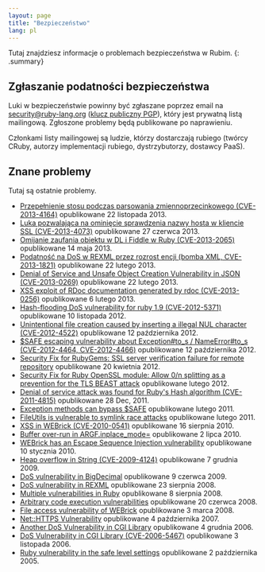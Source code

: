 ```yaml
---
layout: page
title: "Bezpieczeństwo"
lang: pl
---
```


Tutaj znajdziesz informacje o problemach bezpieczeństwa w Rubim.
{: .summary}

## Zgłaszanie podatności bezpieczeństwa

Luki w bezpieczeństwie powinny być zgłaszane poprzez email na
security@ruby-lang.org ([klucz publiczny PGP](/security.asc)), który jest
prywatną listą mailingową. Zgłoszone problemy będą publikowane po naprawieniu.

Członkami listy mailingowej są ludzie, którzy dostarczają rubiego
(twórcy CRuby, autorzy implementacji rubiego, dystrzybutorzy, dostawcy PaaS).

## Znane problemy

Tutaj są ostatnie problemy.

* [Przepełnienie stosu podczas parsowania zmiennoprzecinkowego
  (CVE-2013-4164)](/pl/news/2013/11/22/heap-overflow-in-floating-point-parsing-cve-2013-4164/)
  opublikowane 22 listopada 2013.
* [Luka pozwalająca na ominięcie sprawdzenia nazwy hosta w kliencie SSL
  (CVE-2013-4073)](/pl/news/2013/06/27/hostname-check-bypassing-vulnerability-in-openssl-client-cve-2013-4073/)
  opublikowane 27 czerwca 2013.
* [Omijanie zaufania obiektu w DL i Fiddle w Ruby
  (CVE-2013-2065)](/en/news/2013/05/14/taint-bypass-dl-fiddle-cve-2013-2065/)
  opublikowane 14 maja 2013.
* [Podatność na DoS w REXML przez rozrost encji (bomba XML,
  CVE-2013-1821)][1]
  opublikowane 22 lutego 2013.
* [Denial of Service and Unsafe Object Creation Vulnerability in JSON
  (CVE-2013-0269)][2]
  opublikowane 22 lutego 2013.
* [XSS exploit of RDoc documentation generated by rdoc
  (CVE-2013-0256)][3]
  opublikowane 6 lutego 2013.
* [Hash-flooding DoS vulnerability for ruby 1.9 (CVE-2012-5371)][4]
  opublikowane 10 listopada 2012.
* [Unintentional file creation caused by inserting a illegal NUL
  character (CVE-2012-4522)][5]
  opublikowane 12 października 2012.
* [$SAFE escaping vulnerability about Exception#to\_s / NameError#to\_s
  (CVE-2012-4464, CVE-2012-4466)][6]
  opublikowane 12 października 2012.
* [Security Fix for RubyGems: SSL server verification failure for remote
  repository][7]
  opublikowane 20 kwietnia 2012.
* [Security Fix for Ruby OpenSSL module: Allow 0/n splitting as a
  prevention for the TLS BEAST attack][8]
  opublikowane lutego 2012.
* [Denial of service attack was found for Ruby\'s Hash algorithm
  (CVE-2011-4815)][9]
  opublikowane 28 Dec, 2011.
* [Exception methods can bypass $SAFE][10]
  opublikowane lutego 2011.
* [FileUtils is vulnerable to symlink race attacks][11]
  opublikowane lutego 2011.
* [XSS in WEBrick (CVE-2010-0541)][12]
  opublikowane 16 sierpnia 2010.
* [Buffer over-run in ARGF.inplace\_mode=][13]
  opublikowane 2 lipca 2010.
* [WEBrick has an Escape Sequence Injection vulnerability][14]
  opublikowane 10 stycznia 2010.
* [Heap overflow in String (CVE-2009-4124)][15]
  opublikowane 7 grudnia 2009.
* [DoS vulnerability in
  BigDecimal](/en/news/2009/06/09/dos-vulnerability-in-bigdecimal/)
  opublikowane 9 czerwca 2009.
* [DoS vulnerability in
  REXML](/en/news/2008/08/23/dos-vulnerability-in-rexml/)
  opublikowane 23 sierpnia 2008.
* [Multiple vulnerabilities in
  Ruby](/en/news/2008/08/08/multiple-vulnerabilities-in-ruby/)
  opublikowane 8 sierpnia 2008.
* [Arbitrary code execution
  vulnerabilities](/en/news/2008/06/20/arbitrary-code-execution-vulnerabilities/)
  opublikowane 20 czerwca 2008.
* [File access vulnerability of
  WEBrick](/en/news/2008/03/03/webrick-file-access-vulnerability/)
  opublikowane 3 marca 2008.
* [Net::HTTPS
  Vulnerability](/en/news/2007/10/04/net-https-vulnerability/)
  opublikowane 4 października 2007.
* [Another DoS Vulnerability in CGI
  Library](/en/news/2006/12/04/another-dos-vulnerability-in-cgi-library/)
  opublikowane 4 grudnia 2006.
* [DoS Vulnerability in CGI Library (CVE-2006-5467)](/en/news/2006/11/03/CVE-2006-5467/)
  opublikowane 3 listopada 2006.
* [Ruby vulnerability in the safe level
  settings](/en/news/2005/10/03/ruby-vulnerability-in-the-safe-level-settings/)
  opublikowane 2 października 2005.



[1]: /pl/news/2013/02/22/rexml-dos-2013-02-22/
[2]: /en/news/2013/02/22/json-dos-cve-2013-0269/
[3]: /en/news/2013/02/06/rdoc-xss-cve-2013-0256/
[4]: /en/news/2012/11/09/ruby19-hashdos-cve-2012-5371/
[5]: /en/news/2012/10/12/poisoned-NUL-byte-vulnerability/
[6]: /en/news/2012/10/12/cve-2012-4464-cve-2012-4466/
[7]: /en/news/2012/04/20/ruby-1-9-3-p194-is-released/
[8]: /en/news/2012/02/16/security-fix-for-ruby-openssl-module-allow-0n-splitting-as-a-prevention-for-the-tls-beast-attack-/
[9]: /en/news/2011/12/28/denial-of-service-attack-was-found-for-rubys-hash-algorithm-cve-2011-4815/
[10]: /en/news/2011/02/18/exception-methods-can-bypass-safe/
[11]: /en/news/2011/02/18/fileutils-is-vulnerable-to-symlink-race-attacks/
[12]: /en/news/2010/08/16/xss-in-webrick-cve-2010-0541/
[13]: /en/news/2010/07/02/ruby-1-9-1-p429-is-released/
[14]: /en/news/2010/01/10/webrick-escape-sequence-injection/
[15]: /en/news/2009/12/07/heap-overflow-in-string/
